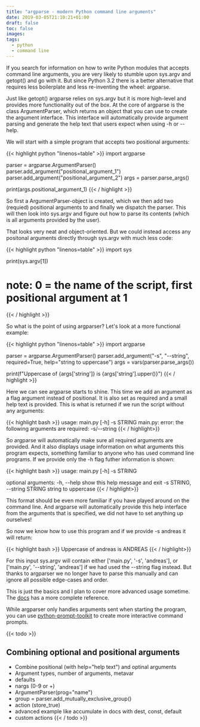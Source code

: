 ```yaml
---
title: "argparse - modern Python command line arguments"
date: 2019-03-05T21:10:21+01:00
draft: false
toc: false
images:
tags: 
  - python
  - command line
---
```


If you search for information on how to write Python modules that accepts command line arguments, you are very likely to stumble upon sys.argv and getopt() and go with it. But since Python 3.2 there is a better alternative that requires less boilerplate and less re-inventing the wheel: argparse.

Just like getopt() argparse relies on sys.argv but it is more high-level and provides more functionality out of the box. At the core of argparse is the class ArgumentParser, which returns an object that you can use to create the argument interface. This interface will automatically provide argument parsing and generate the help text that users expect when using -h or --help.

We will start with a simple program that accepts two positional arguments:

{{< highlight python "linenos=table" >}}
import argparse

parser = argparse.ArgumentParser()
parser.add_argument("positional_argument_1")
parser.add_argument("positional_argument_2")
args = parser.parse_args()

print(args.positional_argument_1)
{{< / highlight >}}

So first a ArgumentParser-object is created, which we then add two (requied) positional arguments to and finally we dispatch the parser. This will then look into sys.argv and figure out how to parse its contents (which is all arguments provided by the user).

That looks very neat and object-oriented. But we could instead access any positonal arguments directly through sys.argv with much less code:

{{< highlight python "linenos=table" >}}
import sys

print(sys.argv[1])
# note: 0 = the name of the script, first positional argument at 1
{{< / highlight >}}

So what is the point of using argparser? Let's look at a more functional example:

{{< highlight python "linenos=table" >}}
import argparse
 
parser = argparse.ArgumentParser()
parser.add_argument("-s", "--string", required=True,
	help="string to uppercase")
args = vars(parser.parse_args())
 
print(f"Uppercase of {args['string']} is {args['string'].upper()}")
{{< / highlight >}}

Here we can see argparse starts to shine. This time we add an argument as a flag argument instead of positional. It is also set as required and a small help text is provided. This is what is returned if we run the script without any arguments:

{{< highlight bash >}}
usage: main.py [-h] -s STRING
main.py: error: the following arguments are required: -s/--string
{{< / highlight>}}

So argparse will automatically make sure all required arguments are provided. And it also displays usage information on what arguments this program expects, something familiar to anyone who has used command line programs. If we provide only the -h flag futher information is shown:

{{< highlight bash >}}
usage: main.py [-h] -s STRING

optional arguments:
  -h, --help            show this help message and exit
  -s STRING, --string STRING
                        string to uppercase
{{< / highlight>}}

This format should be even more familiar if you have played around on the command line. And argparse will automatically provide this help interface from the arguments that is specified, we did not have to set anything up ourselves!

So now we know how to use this program and if we provide -s andreas it will return:

{{< highlight bash >}}
Uppercase of andreas is ANDREAS
{{< / highlight>}}

For this input sys.argv will contain either ['main.py', '-s', 'andreas'], or ['main.py', '--string', 'andreas'] if we had used the --string flag instead. But thanks to argparser we no longer have to parse this manually and can ignore all possible edge-cases and order.

This is just the basics and I plan to cover more advanced usage sometime. The [docs](https://docs.python.org/3.3/library/argparse.html) has a more complete reference.

While argparser only handles arguments sent when starting the program, you can use [python-prompt-toolkit](https://github.com/prompt-toolkit/python-prompt-toolkit) to create more interactive command prompts.

{{< todo >}}
## Combining optional and positional arguments
- Combine positional (with help="help text") and optinal arguments
- Argument types, number of arguments, metavar
- defaults
- nargs (0-9 or +)
- ArgumentParser(prog="name")
- group = parser.add_mutually_exclusive_group()
- action (store_true)
- advanced example like accumulate in docs with dest, const, default
- custom actions
{{< / todo >}}